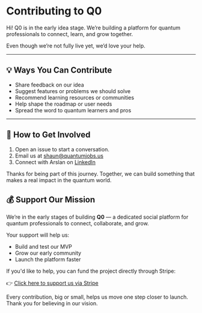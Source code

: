 # Contributing to Q0

Hi! Q0 is in the early idea stage. We’re building a platform for quantum professionals to connect, learn, and grow together.

Even though we’re not fully live yet, we’d love your help.

---

## 💡 Ways You Can Contribute

- Share feedback on our idea
- Suggest features or problems we should solve
- Recommend learning resources or communities
- Help shape the roadmap or user needs
- Spread the word to quantum learners and pros

---

## 🙌 How to Get Involved

1. Open an issue to start a conversation.
2. Email us at shaun@quantumjobs.us
3. Connect with Arslan on [LinkedIn](https://linkedin.com/in/arslan-habib)

Thanks for being part of this journey. Together, we can build something that makes a real impact in the quantum world.


## 💰 Support Our Mission

We’re in the early stages of building **Q0** — a dedicated social platform for quantum professionals to connect, collaborate, and grow.

Your support will help us:
- Build and test our MVP
- Grow our early community
- Launch the platform faster

If you'd like to help, you can fund the project directly through Stripe:

👉 [Click here to support us via Stripe](https://buy.stripe.com/bJe7sLd4O32z9q35bE7N602)

Every contribution, big or small, helps us move one step closer to launch.  
Thank you for believing in our vision.


